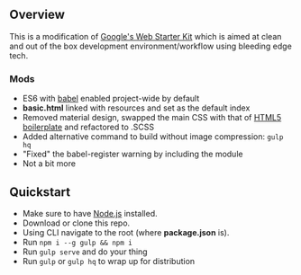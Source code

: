 ## Overview

This is a modification of [Google's Web Starter Kit](https://developers.google.com/web/tools/starter-kit/) which is aimed at clean and out of the box development environment/workflow using bleeding edge tech.

### Mods
- ES6 with [babel](https://babeljs.io/) enabled project-wide by default
- **basic.html** linked with resources and set as the default index
- Removed material design, swapped the main CSS with that of [HTML5 boilerplate](https://html5boilerplate.com/) and refactored to .SCSS
- Added alternative command to build without image compression: `gulp hq`
- "Fixed" the babel-register warning by including the module
- Not a bit more

## Quickstart

- Make sure to have [Node.js](https://nodejs.org/en/) installed.
- Download or clone this repo.
- Using CLI navigate to the root (where **package.json** is).
- Run `npm i --g gulp && npm i`
- Run `gulp serve` and do your thing
- Run `gulp` or `gulp hq` to wrap up for distribution
